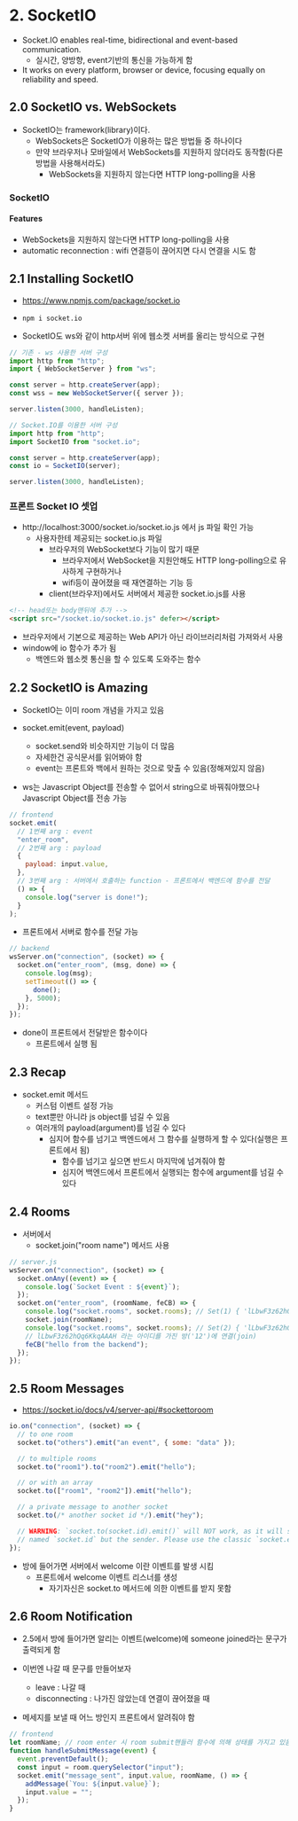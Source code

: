 # 2. SocketIO

- Socket.IO enables real-time, bidirectional and event-based communication.
  - 실시간, 양방향, event기반의 통신을 가능하게 함
- It works on every platform, browser or device, focusing equally on reliability and speed.

## 2.0 SocketIO vs. WebSockets

- SocketIO는 framework(library)이다.
  - WebSockets은 SocketIO가 이용하는 많은 방법들 중 하나이다
  - 만약 브라우저나 모바일에서 WebSockets를 지원하지 않더라도 동작함(다른 방법을 사용해서라도)
    - WebSockets을 지원하지 않는다면 HTTP long-polling을 사용

### SocketIO

#### Features

- WebSockets을 지원하지 않는다면 HTTP long-polling을 사용
- automatic reconnection : wifi 연결등이 끊어지면 다시 연결을 시도 함

## 2.1 Installing SocketIO

- https://www.npmjs.com/package/socket.io
- `npm i socket.io`

- SocketIO도 ws와 같이 http서버 위에 웹소켓 서버를 올리는 방식으로 구현

```js
// 기존 - ws 사용한 서버 구성
import http from "http";
import { WebSocketServer } from "ws";

const server = http.createServer(app);
const wss = new WebSocketServer({ server });

server.listen(3000, handleListen);
```

```js
// Socket.IO를 이용한 서버 구성
import http from "http";
import SocketIO from "socket.io";

const server = http.createServer(app);
const io = SocketIO(server);

server.listen(3000, handleListen);
```

### 프론트 Socket IO 셋업

- http://localhost:3000/socket.io/socket.io.js 에서 js 파일 확인 가능
  - 사용자한테 제공되는 socket.io.js 파일
    - 브라우저의 WebSocket보다 기능이 많기 때문
      - 브라우저에서 WebSocket을 지원안해도 HTTP long-polling으로 유사하게 구현하거나
      - wifi등이 끊어졌을 때 재연결하는 기능 등
    - client(브라우저)에서도 서버에서 제공한 socket.io.js를 사용

```html
<!-- head또는 body맨뒤에 추가 -->
<script src="/socket.io/socket.io.js" defer></script>
```

- 브라우저에서 기본으로 제공하는 Web API가 아닌 라이브러리처럼 가져와서 사용
- window에 io 함수가 추가 됨
  - 백엔드와 웹소켓 통신을 할 수 있도록 도와주는 함수

## 2.2 SocketIO is Amazing

- SocketIO는 이미 room 개념을 가지고 있음
- socket.emit(event, payload)

  - socket.send와 비슷하지만 기능이 더 많음
  - 자세한건 공식문서를 읽어봐야 함
  - event는 프론트와 백에서 원하는 것으로 맞출 수 있음(정해져있지 않음)

- ws는 Javascript Object를 전송할 수 없어서 string으로 바꿔줘야했으나
  Javascript Object를 전송 가능

```js
// frontend
socket.emit(
  // 1번째 arg : event
  "enter_room",
  // 2번째 arg : payload
  {
    payload: input.value,
  },
  // 3번째 arg : 서버에서 호출하는 function - 프론트에서 백엔드에 함수를 전달
  () => {
    console.log("server is done!");
  }
);
```

- 프론트에서 서버로 함수를 전달 가능

```js
// backend
wsServer.on("connection", (socket) => {
  socket.on("enter_room", (msg, done) => {
    console.log(msg);
    setTimeout(() => {
      done();
    }, 5000);
  });
});
```

- done이 프론트에서 전달받은 함수이다
  - 프론트에서 실행 됨

## 2.3 Recap

- socket.emit 메서드
  - 커스텀 이벤트 설정 가능
  - text뿐만 아니라 js object를 넘길 수 있음
  - 여러개의 payload(argument)를 넘길 수 있다
    - 심지어 함수를 넘기고 백엔드에서 그 함수를 실행하게 할 수 있다(실행은 프론트에서 됨)
      - 함수를 넘기고 싶으면 반드시 마지막에 넘겨줘야 함
      - 심지어 백엔드에서 프론트에서 실행되는 함수에 argument를 넘길 수 있다

## 2.4 Rooms

- 서버에서
  - socket.join("room name") 메서드 사용

```js
// server.js
wsServer.on("connection", (socket) => {
  socket.onAny((event) => {
    console.log(`Socket Event : ${event}`);
  });
  socket.on("enter_room", (roomName, feCB) => {
    console.log("socket.rooms", socket.rooms); // Set(1) { 'lLbwF3z62hQq6KkqAAAH' }
    socket.join(roomName);
    console.log("socket.rooms", socket.rooms); // Set(2) { 'lLbwF3z62hQq6KkqAAAH', 12 }
    // lLbwF3z62hQq6KkqAAAH 라는 아이디를 가진 방('12')에 연결(join)
    feCB("hello from the backend");
  });
});
```

## 2.5 Room Messages

- https://socket.io/docs/v4/server-api/#sockettoroom

```js
io.on("connection", (socket) => {
  // to one room
  socket.to("others").emit("an event", { some: "data" });

  // to multiple rooms
  socket.to("room1").to("room2").emit("hello");

  // or with an array
  socket.to(["room1", "room2"]).emit("hello");

  // a private message to another socket
  socket.to(/* another socket id */).emit("hey");

  // WARNING: `socket.to(socket.id).emit()` will NOT work, as it will send to everyone in the room
  // named `socket.id` but the sender. Please use the classic `socket.emit()` instead.
});
```

- 방에 들어가면 서버에서 welcome 이란 이벤트를 발생 시킴
  - 프론트에서 welcome 이벤트 리스너를 생성
    - 자기자신은 socket.to 메서드에 의한 이벤트를 받지 못함

## 2.6 Room Notification

- 2.5에서 방에 들어가면 알리는 이벤트(welcome)에 someone joined라는 문구가 출력되게 함
- 이번엔 나갈 때 문구를 만들어보자

  - leave : 나갈 때
  - disconnecting : 나가진 않았는데 연결이 끊어졌을 때

- 메세지를 보낼 때 어느 방인지 프론트에서 알려줘야 함

```js
// frontend
let roomName; // room enter 시 room submit핸들러 함수에 의해 상태를 가지고 있음
function handleSubmitMessage(event) {
  event.preventDefault();
  const input = room.querySelector("input");
  socket.emit("message_sent", input.value, roomName, () => {
    addMessage(`You: ${input.value}`);
    input.value = "";
  });
}
```
